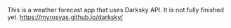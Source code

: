 This is a weather forecast app that uses Darksky API. It is not fully finished yet. 
https://myrosvas.github.io/darksky/
